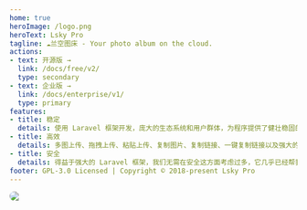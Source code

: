 ```yaml
---
home: true
heroImage: /logo.png
heroText: Lsky Pro
tagline: ☁️兰空图床 - Your photo album on the cloud.
actions:
- text: 开源版 →
  link: /docs/free/v2/
  type: secondary
- text: 企业版 →
  link: /docs/enterprise/v1/
  type: primary
features:
- title: 稳定
  details: 使用 Laravel 框架开发，庞大的生态系统和用户群体，为程序提供了健壮稳固的底层基础。
- title: 高效
  details: 多图上传、拖拽上传、粘贴上传、复制图片、复制链接、一键复制链接以及强大的图片管理功能。
- title: 安全
  details: 得益于强大的 Laravel 框架，我们无需在安全这方面考虑过多，它几乎已经帮我们做好了一切。
footer: GPL-3.0 Licensed | Copyright © 2018-present Lsky Pro
---
```


<div style="border-radius: 10px; overflow: hidden">
  <img src="https://www.lsky.pro/assets/banner.png" />
</div>
